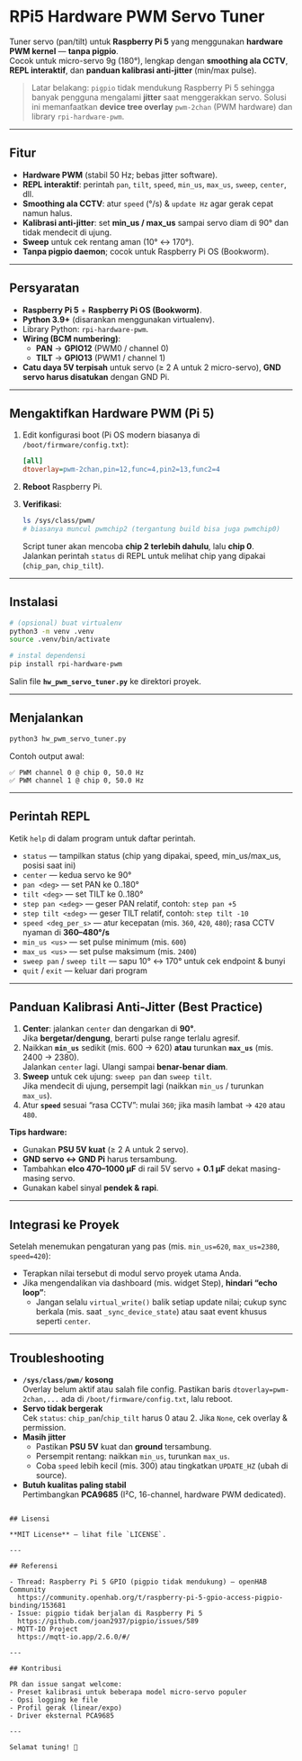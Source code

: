 # RPi5 Hardware PWM Servo Tuner

Tuner servo (pan/tilt) untuk **Raspberry Pi 5** yang menggunakan **hardware PWM kernel** — **tanpa pigpio**.  
Cocok untuk micro-servo 9g (180°), lengkap dengan **smoothing ala CCTV**, **REPL interaktif**, dan **panduan kalibrasi anti-jitter** (min/max pulse).

> Latar belakang: `pigpio` tidak mendukung Raspberry Pi 5 sehingga banyak pengguna mengalami **jitter** saat menggerakkan servo. Solusi ini memanfaatkan **device tree overlay** `pwm-2chan` (PWM hardware) dan library `rpi-hardware-pwm`.

---

## Fitur

- **Hardware PWM** (stabil 50 Hz; bebas jitter software).
- **REPL interaktif**: perintah `pan`, `tilt`, `speed`, `min_us`, `max_us`, `sweep`, `center`, dll.
- **Smoothing ala CCTV**: atur `speed` (°/s) & `update Hz` agar gerak cepat namun halus.
- **Kalibrasi anti-jitter**: set **min_us / max_us** sampai servo diam di 90° dan tidak mendecit di ujung.
- **Sweep** untuk cek rentang aman (10° ↔ 170°).
- **Tanpa pigpio daemon**; cocok untuk Raspberry Pi OS (Bookworm).

---

## Persyaratan

- **Raspberry Pi 5** + **Raspberry Pi OS (Bookworm)**.
- **Python 3.9+** (disarankan menggunakan virtualenv).
- Library Python: `rpi-hardware-pwm`.
- **Wiring (BCM numbering)**:
  - **PAN** → **GPIO12** (PWM0 / channel 0)
  - **TILT** → **GPIO13** (PWM1 / channel 1)
- **Catu daya 5V terpisah** untuk servo (≥ 2 A untuk 2 micro-servo), **GND servo harus disatukan** dengan GND Pi.

---

## Mengaktifkan Hardware PWM (Pi 5)

1. Edit konfigurasi boot (Pi OS modern biasanya di `/boot/firmware/config.txt`):

   ```ini
   [all]
   dtoverlay=pwm-2chan,pin=12,func=4,pin2=13,func2=4
   ```

2. **Reboot** Raspberry Pi.

3. **Verifikasi**:

   ```bash
   ls /sys/class/pwm/
   # biasanya muncul pwmchip2 (tergantung build bisa juga pwmchip0)
   ```

   Script tuner akan mencoba **chip 2 terlebih dahulu**, lalu **chip 0**.  
   Jalankan perintah `status` di REPL untuk melihat chip yang dipakai (`chip_pan`, `chip_tilt`).

---

## Instalasi

```bash
# (opsional) buat virtualenv
python3 -m venv .venv
source .venv/bin/activate

# instal dependensi
pip install rpi-hardware-pwm
```

Salin file **`hw_pwm_servo_tuner.py`** ke direktori proyek.

---

## Menjalankan

```bash
python3 hw_pwm_servo_tuner.py
```

Contoh output awal:

```
✅ PWM channel 0 @ chip 0, 50.0 Hz
✅ PWM channel 1 @ chip 0, 50.0 Hz
```

---

## Perintah REPL

Ketik `help` di dalam program untuk daftar perintah.

- `status` — tampilkan status (chip yang dipakai, speed, min_us/max_us, posisi saat ini)
- `center` — kedua servo ke 90°
- `pan <deg>` — set PAN ke 0..180°
- `tilt <deg>` — set TILT ke 0..180°
- `step pan <±deg>` — geser PAN relatif, contoh: `step pan +5`
- `step tilt <±deg>` — geser TILT relatif, contoh: `step tilt -10`
- `speed <deg_per_s>` — atur kecepatan (mis. `360`, `420`, `480`); rasa CCTV nyaman di **360–480°/s**
- `min_us <us>` — set pulse minimum (mis. `600`)
- `max_us <us>` — set pulse maksimum (mis. `2400`)
- `sweep pan` / `sweep tilt` — sapu 10° ↔ 170° untuk cek endpoint & bunyi
- `quit` / `exit` — keluar dari program

---

## Panduan Kalibrasi Anti-Jitter (Best Practice)

1. **Center**: jalankan `center` dan dengarkan di **90°**.  
   Jika **bergetar/dengung**, berarti pulse range terlalu agresif.
2. Naikkan **`min_us`** sedikit (mis. 600 → 620) **atau** turunkan **`max_us`** (mis. 2400 → 2380).  
   Jalankan `center` lagi. Ulangi sampai **benar-benar diam**.
3. **Sweep** untuk cek ujung: `sweep pan` dan `sweep tilt`.  
   Jika mendecit di ujung, persempit lagi (naikkan `min_us` / turunkan `max_us`).
4. Atur **`speed`** sesuai “rasa CCTV”: mulai `360`; jika masih lambat → `420` atau `480`.

**Tips hardware:**
- Gunakan **PSU 5V kuat** (≥ 2 A untuk 2 servo).
- **GND servo ↔ GND Pi** harus tersambung.
- Tambahkan **elco 470–1000 µF** di rail 5V servo + **0.1 µF** dekat masing-masing servo.
- Gunakan kabel sinyal **pendek & rapi**.

---

## Integrasi ke Proyek

Setelah menemukan pengaturan yang pas (mis. `min_us=620`, `max_us=2380`, `speed=420`):

- Terapkan nilai tersebut di modul servo proyek utama Anda.
- Jika mengendalikan via dashboard (mis. widget Step), **hindari “echo loop”**:
  - Jangan selalu `virtual_write()` balik setiap update nilai; cukup sync berkala (mis. saat `_sync_device_state`) atau saat event khusus seperti `center`.

---

## Troubleshooting

- **`/sys/class/pwm/` kosong**  
  Overlay belum aktif atau salah file config. Pastikan baris `dtoverlay=pwm-2chan,...` ada di `/boot/firmware/config.txt`, lalu reboot.
- **Servo tidak bergerak**  
  Cek `status`: `chip_pan`/`chip_tilt` harus 0 atau 2. Jika `None`, cek overlay & permission.
- **Masih jitter**  
  - Pastikan **PSU 5V** kuat dan **ground** tersambung.
  - Persempit rentang: naikkan `min_us`, turunkan `max_us`.
  - Coba `speed` lebih kecil (mis. 300) atau tingkatkan `UPDATE_HZ` (ubah di source).
- **Butuh kualitas paling stabil**  
  Pertimbangkan **PCA9685** (I²C, 16-channel, hardware PWM dedicated).


```

## Lisensi

**MIT License** — lihat file `LICENSE`.

---

## Referensi

- Thread: Raspberry Pi 5 GPIO (pigpio tidak mendukung) — openHAB Community  
  https://community.openhab.org/t/raspberry-pi-5-gpio-access-pigpio-binding/153681
- Issue: pigpio tidak berjalan di Raspberry Pi 5  
  https://github.com/joan2937/pigpio/issues/589
- MQTT-IO Project  
  https://mqtt-io.app/2.6.0/#/

---

## Kontribusi

PR dan issue sangat welcome:
- Preset kalibrasi untuk beberapa model micro-servo populer
- Opsi logging ke file
- Profil gerak (linear/expo)
- Driver eksternal PCA9685

---

Selamat tuning! 🚀
